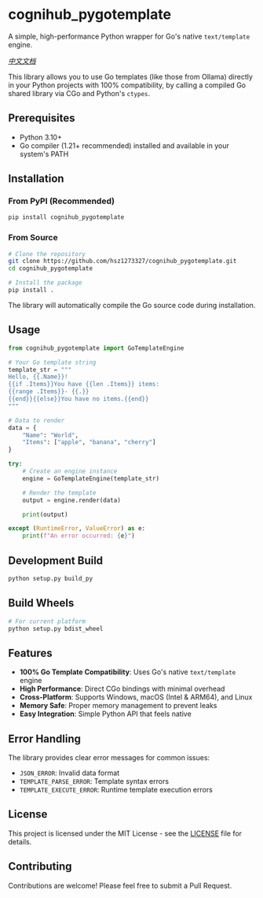 # cognihub_pygotemplate

A simple, high-performance Python wrapper for Go's native `text/template` engine.

*[中文文档](README_CN.md)*

This library allows you to use Go templates (like those from Ollama) directly in your Python projects with 100% compatibility, by calling a compiled Go shared library via CGo and Python's `ctypes`.

## Prerequisites

- Python 3.10+
- Go compiler (1.21+ recommended) installed and available in your system's PATH

## Installation

### From PyPI (Recommended)

```bash
pip install cognihub_pygotemplate
```

### From Source

```bash
# Clone the repository
git clone https://github.com/hsz1273327/cognihub_pygotemplate.git
cd cognihub_pygotemplate

# Install the package
pip install .
```

The library will automatically compile the Go source code during installation.

## Usage

```python
from cognihub_pygotemplate import GoTemplateEngine

# Your Go template string
template_str = """
Hello, {{.Name}}!
{{if .Items}}You have {{len .Items}} items:
{{range .Items}}- {{.}}
{{end}}{{else}}You have no items.{{end}}
"""

# Data to render
data = {
    "Name": "World",
    "Items": ["apple", "banana", "cherry"]
}

try:
    # Create an engine instance
    engine = GoTemplateEngine(template_str)

    # Render the template
    output = engine.render(data)

    print(output)

except (RuntimeError, ValueError) as e:
    print(f"An error occurred: {e}")

```

## Development Build

```bash
python setup.py build_py
```

## Build Wheels

```bash
# For current platform
python setup.py bdist_wheel
```

## Features

- **100% Go Template Compatibility**: Uses Go's native `text/template` engine
- **High Performance**: Direct CGo bindings with minimal overhead
- **Cross-Platform**: Supports Windows, macOS (Intel & ARM64), and Linux
- **Memory Safe**: Proper memory management to prevent leaks
- **Easy Integration**: Simple Python API that feels native

## Error Handling

The library provides clear error messages for common issues:

- `JSON_ERROR`: Invalid data format
- `TEMPLATE_PARSE_ERROR`: Template syntax errors
- `TEMPLATE_EXECUTE_ERROR`: Runtime template execution errors

## License

This project is licensed under the MIT License - see the [LICENSE](LICENSE) file for details.

## Contributing

Contributions are welcome! Please feel free to submit a Pull Request.


